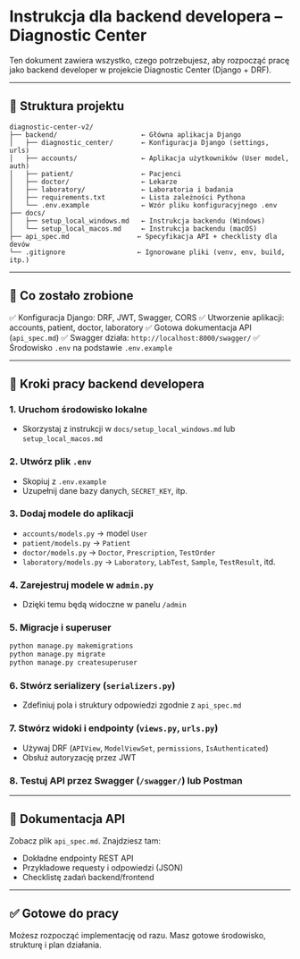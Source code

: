 # Instrukcja dla backend developera – Diagnostic Center

Ten dokument zawiera wszystko, czego potrzebujesz, aby rozpocząć pracę jako backend developer w projekcie Diagnostic Center (Django + DRF).

---

## 📁 Struktura projektu

```
diagnostic-center-v2/
├── backend/                     ← Główna aplikacja Django
│   ├── diagnostic_center/       ← Konfiguracja Django (settings, urls)
│   ├── accounts/                ← Aplikacja użytkowników (User model, auth)
│   ├── patient/                 ← Pacjenci
│   ├── doctor/                  ← Lekarze
│   ├── laboratory/              ← Laboratoria i badania
│   ├── requirements.txt         ← Lista zależności Pythona
│   └── .env.example             ← Wzór pliku konfiguracyjnego .env
├── docs/
│   ├── setup_local_windows.md   ← Instrukcja backendu (Windows)
│   └── setup_local_macos.md     ← Instrukcja backendu (macOS)
├── api_spec.md                 ← Specyfikacja API + checklisty dla devów
└── .gitignore                  ← Ignorowane pliki (venv, env, build, itp.)
```

---

## 🚀 Co zostało zrobione

✅ Konfiguracja Django: DRF, JWT, Swagger, CORS
✅ Utworzenie aplikacji: accounts, patient, doctor, laboratory
✅ Gotowa dokumentacja API (`api_spec.md`)
✅ Swagger działa: `http://localhost:8000/swagger/`
✅ Środowisko `.env` na podstawie `.env.example`

---

## 🧭 Kroki pracy backend developera

### 1. Uruchom środowisko lokalne

* Skorzystaj z instrukcji w `docs/setup_local_windows.md` lub `setup_local_macos.md`

### 2. Utwórz plik `.env`

* Skopiuj z `.env.example`
* Uzupełnij dane bazy danych, `SECRET_KEY`, itp.

### 3. Dodaj modele do aplikacji

* `accounts/models.py` → model `User`
* `patient/models.py` → `Patient`
* `doctor/models.py` → `Doctor`, `Prescription`, `TestOrder`
* `laboratory/models.py` → `Laboratory`, `LabTest`, `Sample`, `TestResult`, itd.

### 4. Zarejestruj modele w `admin.py`

* Dzięki temu będą widoczne w panelu `/admin`

### 5. Migracje i superuser

```bash
python manage.py makemigrations
python manage.py migrate
python manage.py createsuperuser
```

### 6. Stwórz serializery (`serializers.py`)

* Zdefiniuj pola i struktury odpowiedzi zgodnie z `api_spec.md`

### 7. Stwórz widoki i endpointy (`views.py`, `urls.py`)

* Używaj DRF (`APIView`, `ModelViewSet`, `permissions`, `IsAuthenticated`)
* Obsłuż autoryzację przez JWT

### 8. Testuj API przez Swagger (`/swagger/`) lub Postman

---

## 📘 Dokumentacja API

Zobacz plik `api_spec.md`. Znajdziesz tam:

* Dokładne endpointy REST API
* Przykładowe requesty i odpowiedzi (JSON)
* Checklistę zadań backend/frontend

---

## ✅ Gotowe do pracy

Możesz rozpocząć implementację od razu. Masz gotowe środowisko, strukturę i plan działania.
